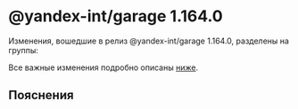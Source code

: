 # @yandex-int/garage 1.164.0

<!-- ЧЕЛОВЕЧЕСКОЕ ВСТУПЛЕНИЕ -->

Изменения, вошедшие в релиз @yandex-int/garage 1.164.0, разделены на группы:

Все важные изменения подробно описаны [ниже](#Пояснения).

## Пояснения

